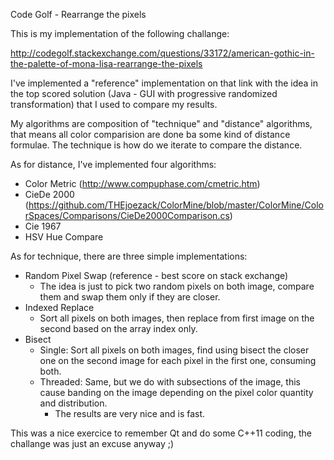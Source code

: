 Code Golf - Rearrange the pixels

This is my implementation of the following challange:

http://codegolf.stackexchange.com/questions/33172/american-gothic-in-the-palette-of-mona-lisa-rearrange-the-pixels

I've implemented a "reference" implementation on that link with the idea in the top scored solution (Java - GUI with progressive randomized transformation) that I used to compare my results.

My algorithms are composition of "technique" and "distance" algorithms, that means all color comparision are done ba some kind of distance formulae. The technique is how do we iterate to compare the distance.

As for distance, I've implemented four algorithms:

- Color Metric (http://www.compuphase.com/cmetric.htm)
- CieDe 2000 (https://github.com/THEjoezack/ColorMine/blob/master/ColorMine/ColorSpaces/Comparisons/CieDe2000Comparison.cs)
- Cie 1967
- HSV Hue Compare

As for technique, there are three simple implementations:

- Random Pixel Swap (reference - best score on stack exchange)
	- The idea is just to pick two random pixels on both image, compare them and swap them only if they are closer.
- Indexed Replace
	- Sort all pixels on both images, then replace from first image on the second based on the array index only.
- Bisect
	- Single: Sort all pixels on both images, find using bisect the closer one on the second image for each pixel in the first one, consuming both.
	- Threaded: Same, but we do with subsections of the image, this cause banding on the image depending on the pixel color quantity and distribution.
		- The results are very nice and is fast.

This was a nice exercice to remember Qt and do some C++11 coding, the challange was just an excuse anyway ;)
